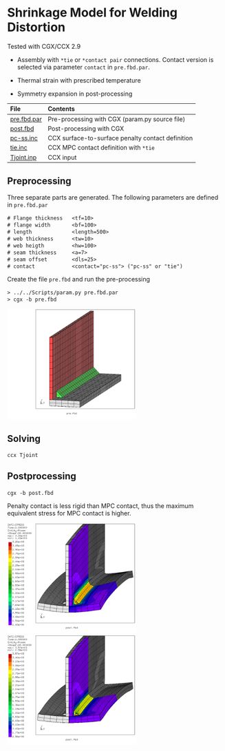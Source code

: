 # Shrinkage Model for Welding Distortion
Tested with CGX/CCX 2.9

+ Assembly with `*tie` or `*contact pair` connections. Contact version is
selected via parameter `contact` in `pre.fbd.par`.

+ Thermal strain with prescribed temperature
+ Symmetry expansion in post-processing


| File                   | Contents                                      |
| :-------------         | :-------------                                |
| [pre.fbd.par](pre.fbd.par) | Pre-processing with CGX (param.py source file)                 |
| [post.fbd](post.fbd) | Post-processing with CGX                 |
| [pc-ss.inc](pc-ss.inc) | CCX surface-to-surface penalty contact definition |
| [tie.inc](tie.inc)     | CCX MPC contact definition with `*tie`            |
| [Tjoint.inp](Tjoint.inp)     | CCX input          |

## Preprocessing
Three separate parts are generated.
The following parameters are defined in `pre.fbd.par`
```
# Flange thickness   <tf=10>
# flange width       <bf=100>
# length             <length=500>
# web thickness      <tw=10>
# web heigth         <hw=100>
# seam thickness     <a=7>
# seam offset        <dls=25>
# contact            <contact="pc-ss"> ("pc-ss" or "tie")
```
Create the file `pre.fbd` and run the pre-processing
```
> ../../Scripts/param.py pre.fbd.par
> cgx -b pre.fbd
```
<img src="parts.png" width="300">

## Solving
```
ccx Tjoint
```
## Postprocessing

```
cgx -b post.fbd
```
Penalty contact is less rigid than MPC contact, thus the maximum equivalent stress for MPC contact is higher.

<img src="SE-pcss-exp.png" width="300" title="Equivalent stress, penalty contact (contact='pc-ss')">
<img src="SE-tie-exp.png" width="300" title="Equivalent stress, MPC contact (contact='tie')">
